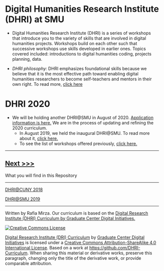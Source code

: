 # Digital Humanities Research Institute (DHRI) at SMU 

* Digital Humanities Research Institute (DHRI) is a series of workshops that introduce you to the variety of skills that are involved in digital humanities projects. Workshops build on each other such that successive workshops use skills developed in earlier ones. 
Topics covered included: introductions to digital humanities coding, projects planning, data. 

* *DHRI philosophy:* DHRI emphasizes foundational skills because we believe that it is the most effective path toward enabling digital humanities researchers to become self-teachers and mentors in their own right. To read more, [click here](https://github.com/SouthernMethodistUniversity/previous/blob/master/sections/DHRI.md)   


# DHRI 2020
* We will be holding another DHRI@SMU in August of 2020. [Application information is here.](https://southernmethodistuniversity.github.io/home/apply.html) We are in the process of updating and refining the 2020 curriculum. 
    * In August 2019, we held the inaugural DHRI@SMU. To read more about it, [click here.](https://github.com/SouthernMethodistUniversity/previous/blob/master/sections/2019.md)
    * To see the list of workshops offered previously, [click here.](https://dhrismu.github.io/home/curriculum.html)

-----
[Next >>>](sections/2018.md)  
----

What you will find in this Repository

-----

[DHRI@CUNY 2018](sections/2018.md)  

[DHRI@SMU 2019](sections/2019.md)


----

Written by Rafia Mirza.
Our curriculum is based on the [Digital Research Institute (DHRI) Curriculum by Graduate Center Digital Initiatives.](https://github.com/DHRI-Curriculum/guide) 

[![Creative Commons License](https://i.creativecommons.org/l/by-sa/4.0/88x31.png)](http://creativecommons.org/licenses/by-sa/4.0/)

[Digital Research Institute (DRI) Curriculum](http://purl.org/dc/terms/) by [Graduate Center Digital Initiatives](https://gcdi.commons.gc.cuny.edu/) is licensed under a [Creative Commons Attribution-ShareAlike 4.0 International License](http://creativecommons.org/licenses/by-sa/4.0/). Based on a work at <https://github.com/DHRI-Curriculum>. When sharing this material or derivative works, preserve this paragraph, changing only the title of the derivative work, or provide comparable attribution.

